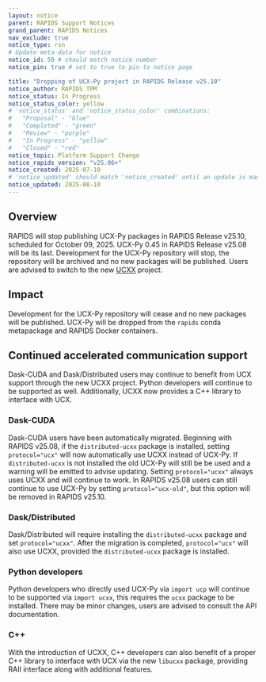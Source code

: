 ```yaml
---
layout: notice
parent: RAPIDS Support Notices
grand_parent: RAPIDS Notices
nav_exclude: true
notice_type: rsn
# Update meta-data for notice
notice_id: 50 # should match notice number
notice_pin: true # set to true to pin to notice page

title: "Dropping of UCX-Py project in RAPIDS Release v25.10"
notice_author: RAPIDS TPM
notice_status: In Progress
notice_status_color: yellow
# 'notice_status' and 'notice_status_color' combinations:
#   "Proposal" - "blue"
#   "Completed" - "green"
#   "Review" - "purple"
#   "In Progress" - "yellow"
#   "Closed" - "red"
notice_topic: Platform Support Change
notice_rapids_version: "v25.06+"
notice_created: 2025-07-10
# 'notice_updated' should match 'notice_created' until an update is made
notice_updated: 2025-08-10
---
```


## Overview

RAPIDS will stop publishing UCX-Py packages in RAPIDS Release v25.10, scheduled for October 09, 2025. UCX-Py 0.45 in RAPIDS Release v25.08 will be its last. Development for the UCX-Py repository will stop, the repository will be archived and no new packages will be published. Users are advised to switch to the new [UCXX](https://github.com/rapidsai/ucxx/) project.

## Impact

Development for the UCX-Py repository will cease and no new packages will be published. UCX-Py will be dropped from the `rapids` conda metapackage and RAPIDS Docker containers.


## Continued accelerated communication support

Dask-CUDA and Dask/Distributed users may continue to benefit from UCX support through the new UCXX project. Python developers will continue to be supported as well. Additionally, UCXX now provides a C++ library to interface with UCX.

### Dask-CUDA

Dask-CUDA users have been automatically migrated. Beginning with RAPIDS v25.08, if the `distributed-ucxx` package is installed, setting `protocol="ucx"` will now automatically use UCXX instead of UCX-Py.
If `distributed-ucxx` is not installed the old UCX-Py will still be be used and a warning will be emitted to advise updating.
Setting `protocol="ucxx"` always uses UCXX and will continue to work. In RAPIDS v25.08 users can still continue to use UCX-Py by setting `protocol="ucx-old"`, but this option will be removed in RAPIDS v25.10.

### Dask/Distributed

Dask/Distributed will require installing the `distributed-ucxx` package and set `protocol="ucxx"`. After the migration is completed, `protocol="ucx"` will also use UCXX, provided the `distributed-ucxx` package is installed.

### Python developers

Python developers who directly used UCX-Py via `import ucp` will continue to be supported via `import ucxx`, this requires the `ucxx` package to be installed. There may be minor changes, users are advised to consult the API documentation.

### C++

With the introduction of UCXX, C++ developers can also benefit of a proper C++ library to interface with UCX via the new `libucxx` package, providing RAII interface along with additional features.
